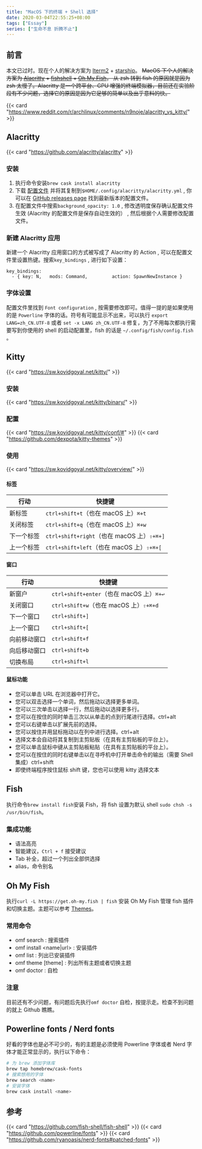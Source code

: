 ```yaml
---
title: "MacOS 下的终端 + Shell 选择"
date: 2020-03-04T22:55:25+08:00
tags: ["Essay"]
series: ["生命不息 折腾不止"]
---
```


## 前言

本文已过时。现在个人的解决方案为 [Iterm2](https://iterm2.com/) + [starship](https://starship.rs/guide/)。
~~MacOS 下个人的解决方案为 [Alacritty](https://github.com/alacritty/alacritty) + [fishshell](https://fishshell.com/) + [Oh My Fish](https://github.com/oh-my-fish/oh-my-fish)， 从 zsh 转到 fish 的原因就是因为 zsh 太慢了。Alacritty 是一个跨平台、GPU 增强的终端模拟器，目前还在实验阶段有不少问题，选择它的原因是因为它足够的简单以及出乎意料的快。~~

{{< card "https://www.reddit.com/r/archlinux/comments/n9noje/alacritty_vs_kitty/" >}}

## Alacritty

{{< card "https://github.com/alacritty/alacritty" >}}

### 安装

1. 执行命令安装`brew cask install alacritty`
2. 下载 [配置文件](https://github.com/alacritty/alacritty/releases/download/v0.4.1/alacritty.yml) 并将其复制到`$HOME/.config/alacritty/alacritty.yml` , 你可以在 [GitHub releases page](https://github.com/alacritty/alacritty/releases) 找到最新版本的配置文件。
3. 在配置文件中搜索`background_opacity: 1.0` , 修改透明度保存确认配置文件生效 (Alacritty 的配置文件是保存自动生效的） , 然后根据个人需要修改配置文件。

### 新建 Alacritty 应用

新建一个 Alacritty 应用窗口的方式被写成了 Alacritty 的 Action , 可以在配置文件里设置热键。搜索`key_bindings` , 进行如下设置：

```
key_bindings:
  - { key: N,   mods: Command,         action: SpawnNewInstance }
```

### 字体设置

配置文件里找到 `Font configuration` , 按需要修改即可。值得一提的是如果使用的是 `Powerline` 字体的话。符号有可能显示不出来，可以执行 `export LANG=zh_CN.UTF-8` 或者 `set -x LANG zh_CN.UTF-8` 修复，为了不用每次都执行需要写到你使用的 shell 的启动配置里，fish 的话是 `~/.config/fish/config.fish` 。

## Kitty

{{< card "https://sw.kovidgoyal.net/kitty/" >}}

### 安装

{{< card "https://sw.kovidgoyal.net/kitty/binary/" >}}

### 配置

{{< card "https://sw.kovidgoyal.net/kitty/conf/#" >}}
{{< card "https://github.com/dexpota/kitty-themes" >}}

### 使用

{{< card "https://sw.kovidgoyal.net/kitty/overview/" >}}

#### 标签

| 行动       | 快捷键                                     |
| ---------- | ------------------------------------------ |
| 新标签     | `ctrl+shift+t`（也在 macOS 上）`⌘+t`       |
| 关闭标签   | `ctrl+shift+q`（也在 macOS 上）`⌘+w`       |
| 下一个标签 | `ctrl+shift+right`（也在 macOS 上）`⇧+⌘+]` |
| 上一个标签 | `ctrl+shift+left`（也在 macOS 上）`⇧+⌘+[`  |

#### 窗口

| 行动         | 快捷键                                   |
| ------------ | ---------------------------------------- |
| 新窗户       | `ctrl+shift+enter`（也在 macOS 上）`⌘+↩` |
| 关闭窗口     | `ctrl+shift+w`（也在 macOS 上）`⇧+⌘+d`   |
| 下一个窗口   | `ctrl+shift+]`                           |
| 上一个窗口   | `ctrl+shift+[`                           |
| 向前移动窗口 | `ctrl+shift+f`                           |
| 向后移动窗口 | `ctrl+shift+b`                           |
| 切换布局     | `ctrl+shift+l`                           |

#### 鼠标功能

- 您可以单击 URL 在浏览器中打开它。
- 您可以双击选择一个单词，然后拖动以选择更多单词。
- 您可以三次单击以选择一行，然后拖动以选择更多行。
- 您可以在按住的同时单击三次以从单击的点到行尾进行选择。ctrl+alt
- 您可以右键单击以扩展先前的选择。
- 您可以按住并用鼠标拖动以在列中进行选择。ctrl+alt
- 选择文本会自动将其复制到主剪贴板（在具有主剪贴板的平台上）。
- 您可以单击鼠标中键从主剪贴板粘贴（在具有主剪贴板的平台上）。
- 您可以在按住的同时右键单击以在寻呼机中打开单击命令的输出（需要 Shell 集成）ctrl+shift
- 即使终端程序按住鼠标 shift 键，您也可以使用 kitty 选择文本

## Fish

执行命令`brew install fish`安装 Fish，将 fish 设置为默认 shell `sudo chsh -s /usr/bin/fish`。

### 集成功能

- 语法高亮
- 智能建议，`Ctrl + f` 接受建议
- Tab 补全，超过一个列出全部供选择
- alias，命令别名

## Oh My Fish

执行`curl -L https://get.oh-my.fish | fish` 安装 Oh My Fish 管理 fish 插件和切换主题。主题可以参考 [Themes](https://github.com/oh-my-fish/oh-my-fish/blob/master/docs/Themes.md#agnoster)。

### 常用命令

- omf search <name> : 搜索插件
- omf install <name|url> : 安装插件
- omf list : 列出已安装插件
- omf theme [theme] : 列出所有主题或者切换主题
- omf doctor : 自检

### 注意

目前还有不少问题，有问题后先执行`omf doctor` 自检，按提示走。检查不到问题的就上 Github 瞧瞧。

## Powerline fonts / Nerd fonts

好看的字体也是必不可少的，有的主题是必须使用 Powerline 字体或者 Nerd 字体才能正常显示的，执行以下命令：

```bash
# 为 brew 添加字体库
brew tap homebrew/cask-fonts
# 搜索想用的字体
brew search <name>
# 安装字体
brew cask install <name>
```

## 参考

{{< card "https://github.com/fish-shell/fish-shell" >}}
{{< card "https://github.com/powerline/fonts" >}}
{{< card "https://github.com/ryanoasis/nerd-fonts#patched-fonts" >}}
